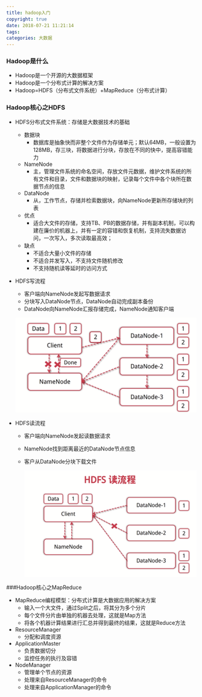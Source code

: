 ```yaml
---
title: hadoop入门
copyright: true
date: 2018-07-21 11:21:14
tags:
categories: 大数据
---
```


### Hadoop是什么

* Hadoop是一个开源的大数据框架
* Hadoop是一个分布式计算的解决方案
* Hadoop=HDFS（分布式文件系统）+MapReduce（分布式计算）

<!-- more -->

### Hadoop核心之HDFS

* HDFS分布式文件系统：存储是大数据技术的基础

  * 数据块
    * 数据库是抽象快而非整个文件作为存储单元；默认64MB，一般设置为128MB，存三块，将数据进行分块，存放在不同的快中，提高容错能力
  * NameNode
    * 主，管理文件系统的命名空间，存放文件元数据，维护文件系统的所有文件和目录，文件和数据块的映射，记录每个文件中各个块所在数据节点的信息
  * DataNode
    * 从，工作节点，存储并检索数据块，向NameNode更新所存储块的列表
  * 优点
    * 适合大文件的存储，支持TB、PB的数据存储，并有副本机制，可以构建在廉价的机器上，并有一定的容错和恢复机制，支持流失数据访问，一次写入，多次读取最高效；
  * 缺点
    * 不适合大量小文件的存储
    * 不适合并发写入，不支持文件随机修改
    * 不支持随机读等延时的访问方式

* HDFS写流程

  * 客户端向NameNode发起写数据请求
  * 分块写入DataNode节点，DataNode自动完成副本备份
  * DataNode向NameNode汇报存储完成，NameNode通知客户端

  ![](TIM截图20180721114410.png)

* HDFS读流程

  * 客户端向NameNode发起读数据请求

  * NameNode找到距离最近的DataNode节点信息

  * 客户从DataNode分块下载文件

    ![](TIM截图20180721114616.png)

###Hadoop核心之MapReduce

* MapReduce编程模型：分布式计算是大数据应用的解决方案
  * 输入一个大文件，通过Split之后，将其分为多个分片
  * 每个文件分片由单独的机器去处理，这就是Map方法
  * 将各个机器计算结果进行汇总并得到最终的结果，这就是Reduce方法
* ResourceManager
  * 分配和调度资源
* ApplicationMaster
  * 负责数据切分
  * 监控任务的执行及容错
* NodeManager
  * 管理单个节点的资源
  * 处理来自ResourceManager的命令
  * 处理来自ApplicationManager的命令

